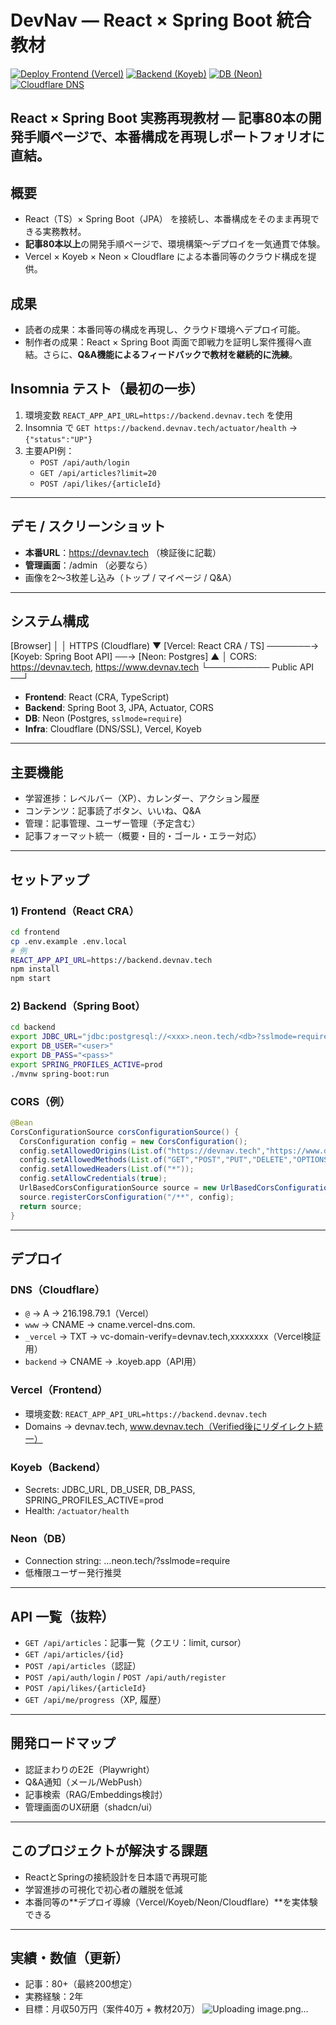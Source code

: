 # DevNav — React × Spring Boot 統合教材

[![Deploy Frontend (Vercel)](https://img.shields.io/badge/Vercel-Frontend-black)](#)
[![Backend (Koyeb)](https://img.shields.io/badge/Koyeb-Backend-blue)](#)
[![DB (Neon)](https://img.shields.io/badge/Neon-Postgres-green)](#)
[![Cloudflare DNS](https://img.shields.io/badge/Cloudflare-DNS%2FSSL-orange)](#)

## React × Spring Boot 実務再現教材 — 記事80本の開発手順ページで、本番構成を再現しポートフォリオに直結。


## 概要
- React（TS）× Spring Boot（JPA） を接続し、本番構成をそのまま再現できる実務教材。
- **記事80本以上**の開発手順ページで、環境構築〜デプロイを一気通貫で体験。
- Vercel × Koyeb × Neon × Cloudflare による本番同等のクラウド構成を提供。

## 成果
- 読者の成果：本番同等の構成を再現し、クラウド環境へデプロイ可能。
- 制作者の成果：React × Spring Boot 両面で即戦力を証明し案件獲得へ直結。さらに、**Q&A機能によるフィードバックで教材を継続的に洗練**。


## Insomnia テスト（最初の一歩）
1. 環境変数 `REACT_APP_API_URL=https://backend.devnav.tech` を使用  
2. Insomnia で `GET https://backend.devnav.tech/actuator/health` → `{"status":"UP"}`  
3. 主要API例：
   - `POST /api/auth/login`
   - `GET /api/articles?limit=20`
   - `POST /api/likes/{articleId}`

---

## デモ / スクリーンショット
- **本番URL**：https://devnav.tech （検証後に記載）
- **管理画面**：/admin （必要なら）
- 画像を2〜3枚差し込み（トップ / マイページ / Q&A）

---

## システム構成

[Browser]
│
│ HTTPS (Cloudflare)
▼
[Vercel: React CRA / TS] ───────→ [Koyeb: Spring Boot API] ──→ [Neon: Postgres]
▲ │ CORS: https://devnav.tech, https://www.devnav.tech
└────────── Public API ──┘

- **Frontend**: React (CRA, TypeScript)
- **Backend**: Spring Boot 3, JPA, Actuator, CORS
- **DB**: Neon (Postgres, `sslmode=require`)
- **Infra**: Cloudflare (DNS/SSL), Vercel, Koyeb

---

## 主要機能
- 学習進捗：レベルバー（XP）、カレンダー、アクション履歴
- コンテンツ：記事読了ボタン、いいね、Q&A
- 管理：記事管理、ユーザー管理（予定含む）
- 記事フォーマット統一（概要・目的・ゴール・エラー対応）

---

## セットアップ

### 1) Frontend（React CRA）
```bash
cd frontend
cp .env.example .env.local
# 例
REACT_APP_API_URL=https://backend.devnav.tech
npm install
npm start
```

### 2) Backend（Spring Boot）
```bash
cd backend
export JDBC_URL="jdbc:postgresql://<xxx>.neon.tech/<db>?sslmode=require"
export DB_USER="<user>"
export DB_PASS="<pass>"
export SPRING_PROFILES_ACTIVE=prod
./mvnw spring-boot:run
```

### CORS（例）
```java
@Bean
CorsConfigurationSource corsConfigurationSource() {
  CorsConfiguration config = new CorsConfiguration();
  config.setAllowedOrigins(List.of("https://devnav.tech","https://www.devnav.tech","http://localhost:3000"));
  config.setAllowedMethods(List.of("GET","POST","PUT","DELETE","OPTIONS"));
  config.setAllowedHeaders(List.of("*"));
  config.setAllowCredentials(true);
  UrlBasedCorsConfigurationSource source = new UrlBasedCorsConfigurationSource();
  source.registerCorsConfiguration("/**", config);
  return source;
}
```

---

## デプロイ

### DNS（Cloudflare）
- `@` → A → 216.198.79.1（Vercel）
- `www` → CNAME → cname.vercel-dns.com.
- `_vercel` → TXT → vc-domain-verify=devnav.tech,xxxxxxxx（Vercel検証用）
- `backend` → CNAME → <your-koyeb-app>.koyeb.app（API用）

### Vercel（Frontend）
- 環境変数: `REACT_APP_API_URL=https://backend.devnav.tech`
- Domains → devnav.tech, www.devnav.tech（Verified後にリダイレクト統一）

### Koyeb（Backend）
- Secrets: JDBC_URL, DB_USER, DB_PASS, SPRING_PROFILES_ACTIVE=prod
- Health: `/actuator/health`

### Neon（DB）
- Connection string: ...neon.tech/<db>?sslmode=require
- 低権限ユーザー発行推奨

---

## API 一覧（抜粋）
- `GET /api/articles`：記事一覧（クエリ：limit, cursor）
- `GET /api/articles/{id}`
- `POST /api/articles`（認証）
- `POST /api/auth/login` / `POST /api/auth/register`
- `POST /api/likes/{articleId}`
- `GET /api/me/progress`（XP, 履歴）

---

## 開発ロードマップ
- 認証まわりのE2E（Playwright）
- Q&A通知（メール/WebPush）
- 記事検索（RAG/Embeddings検討）
- 管理画面のUX研磨（shadcn/ui）

---

## このプロジェクトが解決する課題
- ReactとSpringの接続設計を日本語で再現可能  
- 学習進捗の可視化で初心者の離脱を低減  
- 本番同等の**デプロイ導線（Vercel/Koyeb/Neon/Cloudflare）**を実体験できる  

---

## 実績・数値（更新）
- 記事：80+（最終200想定）
- 実務経験：2年
- 目標：月収50万円（案件40万 + 教材20万）
![Uploading image.png…]()
